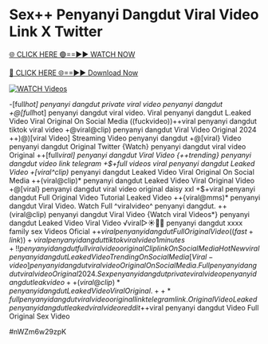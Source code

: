 # Sex++ Penyanyi Dangdut Viral Video Link X Twitter


[🌐 CLICK HERE 🟢==►► WATCH NOW](https://cutt.ly/ZrqxdKBg)

[🔴 CLICK HERE 🌐==►► Download Now](https://cutt.ly/ZrqxdKBg)

[![WATCH Videos](https://i.imgur.com/dJHk4Zq.gif)](https://cutt.ly/ZrqxdKBg)



























-[full*hot] penyanyi dangdut private viral video penyanyi dangdut
+@[full*hot] penyanyi dangdut viral video. Viral penyanyi dangdut L.eaked Video Viral Original On Social Media ((fuckvideo))++viral penyanyi dangdut tiktok viral video +@viral@clip) penyanyi dangdut Viral Video Original 2024 ++)@)[viral Video] Streaming Video penyanyi dangdut
+@[viral} Video penyanyi dangdut Original Twitter
{Watch} penyanyi dangdut viral video Original ++[full*viral] penyanyi dangdut Viral Video {++trending} penyanyi dangdut video link telegram +$+full videos viral penyanyi dangdut Leaked Video +[viral^clip)* penyanyi dangdut Leaked Video Viral Original On Social Media
++(viral@clip)* penyanyi dangdut Leaked Video Viral Original Video
+@[viral} penyanyi dangdut viral video original daisy xxl +$+viral penyanyi dangdut Full Original Video Tutorial Leaked Video
++{viral@mms)* penyanyi dangdut Viral Video.
Watch Full ^viralvideo^ penyanyi dangdut.
++(viral@clip) penyanyi dangdut Viral Video
{Watch viral Videos*} penyanyi dangdut Leaked Video Viral Video ️√viral▷☀️👄💥 penyanyi dangdut xxxx family sex Videos Oficial +$+viral penyanyi dangdut Full Original Video ((fast+link))+viral penyanyi dangdut tiktok viral video 1 minutes +!! penyanyi dangdut full viral video original Clip link On Social Media {Hot New viral} penyanyi dangdut Leaked Video Trending On Social Media
[Viral-video] penyanyi dangdut viral video Original On Social Media.
Full penyanyi dangdut viral video Original 2024. Sex penyanyi dangdut private viral video penyanyi dangdut leak video
++(viral@clip)* penyanyi dangdut Leaked Video Viral Original.
++*full penyanyi dangdut viral video original link telegram link. Original Video Leaked penyanyi dangdut leaked viral video reddit
+$+viral penyanyi dangdut Video Full Original Sex Video


#nWZm6w29zpK
